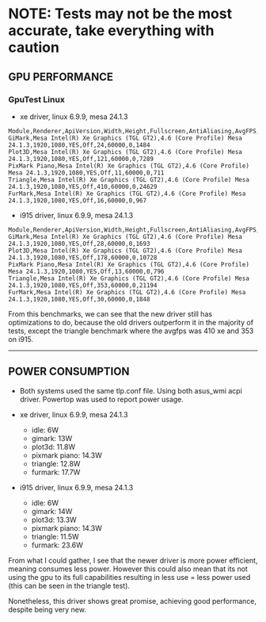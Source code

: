 # NOTE: Tests may not be the most accurate, take everything with caution

## GPU PERFORMANCE

### GpuTest Linux

* xe driver, linux 6.9.9, mesa 24.1.3

```csv
Module,Renderer,ApiVersion,Width,Height,Fullscreen,AntiAliasing,AvgFPS,Duration,MaxGpuTemp,Score
GiMark,Mesa Intel(R) Xe Graphics (TGL GT2),4.6 (Core Profile) Mesa 24.1.3,1920,1080,YES,Off,24,60000,0,1484
Plot3D,Mesa Intel(R) Xe Graphics (TGL GT2),4.6 (Core Profile) Mesa 24.1.3,1920,1080,YES,Off,121,60000,0,7289
PixMark Piano,Mesa Intel(R) Xe Graphics (TGL GT2),4.6 (Core Profile) Mesa 24.1.3,1920,1080,YES,Off,11,60000,0,711
Triangle,Mesa Intel(R) Xe Graphics (TGL GT2),4.6 (Core Profile) Mesa 24.1.3,1920,1080,YES,Off,410,60000,0,24629
FurMark,Mesa Intel(R) Xe Graphics (TGL GT2),4.6 (Core Profile) Mesa 24.1.3,1920,1080,YES,Off,16,60000,0,967
```

* i915 driver, linux 6.9.9, mesa 24.1.3

```csv
Module,Renderer,ApiVersion,Width,Height,Fullscreen,AntiAliasing,AvgFPS,Duration,MaxGpuTemp,Score
GiMark,Mesa Intel(R) Xe Graphics (TGL GT2),4.6 (Core Profile) Mesa 24.1.3,1920,1080,YES,Off,28,60000,0,1693
Plot3D,Mesa Intel(R) Xe Graphics (TGL GT2),4.6 (Core Profile) Mesa 24.1.3,1920,1080,YES,Off,178,60000,0,10728
PixMark Piano,Mesa Intel(R) Xe Graphics (TGL GT2),4.6 (Core Profile) Mesa 24.1.3,1920,1080,YES,Off,13,60000,0,796
Triangle,Mesa Intel(R) Xe Graphics (TGL GT2),4.6 (Core Profile) Mesa 24.1.3,1920,1080,YES,Off,353,60000,0,21194
FurMark,Mesa Intel(R) Xe Graphics (TGL GT2),4.6 (Core Profile) Mesa 24.1.3,1920,1080,YES,Off,30,60000,0,1848
```

From this benchmarks, we can see that the new driver still has optimizations to do, because the old drivers outperform it
in the majority of tests, except the triangle benchmark where the avgfps was 410 xe and 353 on i915.

---

## POWER CONSUMPTION

* Both systems used the same tlp.conf file. Using both asus_wmi acpi driver. Powertop was used to report power usage.

* xe driver, linux 6.9.9, mesa 24.1.3
  * idle: 6W
  * gimark: 13W
  * plot3d: 11.8W
  * pixmark piano: 14.3W
  * triangle: 12.8W
  * furmark: 17.7W

* i915 driver, linux 6.9.9, mesa 24.1.3
  * idle: 6W
  * gimark: 14W
  * plot3d: 13.3W
  * pixmark piano: 14.3W
  * triangle: 11.5W
  * furmark: 23.6W

From what I could gather, I see that the newer driver is more power efficient, meaning consumes less power. However
this could also mean that its not using the gpu to its full capabilities resulting in less use = less power used (this
can be seen in the triangle test).

Nonetheless, this driver shows great promise, achieving good performance, despite being very new.
